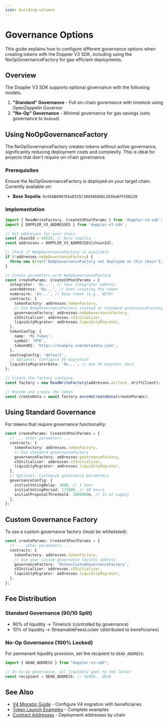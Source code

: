 ```yaml
---
icon: building-columns
---
```


# Governance Options

This guide explains how to configure different governance options when creating tokens with the Doppler V3 SDK, including using the NoOpGovernanceFactory for gas-efficient deployments.

## Overview

The Doppler V3 SDK supports optional governance with the following models.

1. **"Standard" Governance** - Full on-chain governance with timelock using OpenZeppelin Governor
2. **"No-Op" Governance** - Minimal governance for gas savings (sets governance to `0xdead`)

## Using NoOpGovernanceFactory

The NoOpGovernanceFactory creates tokens without active governance, significantly reducing deployment costs and complexity. This is ideal for projects that don't require on-chain governance.

### Prerequisites

Ensure the NoOpGovernanceFactory is deployed on your target chain. Currently available on:

* **Base Sepolia**: `0x916B8987E4aD325C10d58ED8Dc2036a6FF5EB228`

### Implementation

```typescript
import { ReadWriteFactory, CreateV3PoolParams } from 'doppler-v3-sdk';
import { DOPPLER_V3_ADDRESSES } from 'doppler-v3-sdk';

// Get addresses for your chain
const chainId = 84532; // Base Sepolia
const addresses = DOPPLER_V3_ADDRESSES[chainId];

// Check if NoOpGovernanceFactory is available
if (!addresses.noOpGovernanceFactory) {
  throw new Error('NoOpGovernanceFactory not deployed on this chain');
}

// Create parameters with NoOpGovernanceFactory
const createParams: CreateV3PoolParams = {
  integrator: '0x...', // Your integrator address
  userAddress: '0x...', // User creating the token
  numeraire: '0x...', // Base token (e.g., WETH)
  contracts: {
    tokenFactory: addresses.tokenFactory,
    // Use NoOpGovernanceFactory instead of standard governanceFactory
    governanceFactory: addresses.noOpGovernanceFactory,
    v3Initializer: addresses.v3Initializer,
    liquidityMigrator: addresses.liquidityMigrator,
  },
  tokenConfig: {
    name: 'My Token',
    symbol: 'MTK',
    tokenURI: 'https://example.com/metadata.json',
  },
  vestingConfig: 'default',
  // Optional: Configure V4 migration
  liquidityMigratorData: '0x...', // See V4 migrator docs
};

// Create the factory instance
const factory = new ReadWriteFactory(addresses.airlock, driftClient);

// Encode and create the token
const createData = await factory.encodeCreateData(createParams);
```

## Using Standard Governance

For tokens that require governance functionality:

```typescript
const createParams: CreateV3PoolParams = {
  // ... other parameters ...
  contracts: {
    tokenFactory: addresses.tokenFactory,
    // Use standard governanceFactory
    governanceFactory: addresses.governanceFactory,
    v3Initializer: addresses.v3Initializer,
    liquidityMigrator: addresses.liquidityMigrator,
  },
  // Optional: Customize governance parameters
  governanceConfig: {
    initialVotingDelay: 3600, // 1 hour
    initialVotingPeriod: 172800, // 48 hours
    initialProposalThreshold: 1000000n, // 1% of supply
  },
};
```

## Custom Governance Factory

To use a custom governance factory (must be whitelisted):

```typescript
const createParams: CreateV3PoolParams = {
  // ... other parameters ...
  contracts: {
    tokenFactory: addresses.tokenFactory,
    // Use your custom governance factory address
    governanceFactory: '0xYourCustomGovernanceFactory',
    v3Initializer: addresses.v3Initializer,
    liquidityMigrator: addresses.liquidityMigrator,
  },
};
```

## Fee Distribution

### Standard Governance (90/10 Split)

* 90% of liquidity → Timelock (controlled by governance)
* 10% of liquidity → StreamableFeesLocker (distributed to beneficiaries)

### No-Op Governance (100% Locked)

For permanent liquidity provision, set the recipient to `DEAD_ADDRESS`:

```typescript
import { DEAD_ADDRESS } from "doppler-v3-sdk";

// In no-op governance, all liquidity goes to the locker
const recipient = DEAD_ADDRESS; // 0x000...dEaD
```



## See Also

* [V4 Migrator Guide](custom-fees.md) - Configure V4 migration with beneficiaries
* [Token Launch Examples](../doppler-v3-sdk-reference/token-launch-examples.md) - Complete examples
* [Contract Addresses](../doppler-v3-sdk-reference/contract-addresses.md) - Deployment addresses by chain
